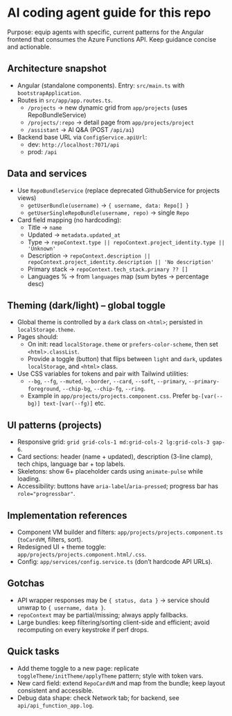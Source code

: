 # AI coding agent guide for this repo

Purpose: equip agents with specific, current patterns for the Angular frontend that consumes the Azure Functions API. Keep guidance concise and actionable.

## Architecture snapshot
- Angular (standalone components). Entry: `src/main.ts` with `bootstrapApplication`.
- Routes in `src/app/app.routes.ts`.
  - `/projects` → new dynamic grid from `app/projects` (uses RepoBundleService)
  - `/projects/:repo` → detail page from `app/projects/project`
  - `/assistant` → AI Q&A (POST `/api/ai`)
- Backend base URL via `ConfigService.apiUrl`:
  - dev: `http://localhost:7071/api`
  - prod: `/api`

## Data and services
- Use `RepoBundleService` (replace deprecated GithubService for projects views)
  - `getUserBundle(username)` → `{ username, data: Repo[] }`
  - `getUserSingleRepoBundle(username, repo)` → single `Repo`
- Card field mapping (no hardcoding):
  - Title → `name`
  - Updated → `metadata.updated_at`
  - Type → `repoContext.type || repoContext.project_identity.type || 'Unknown'`
  - Description → `repoContext.description || repoContext.project_identity.description || 'No description'`
  - Primary stack → `repoContext.tech_stack.primary ?? []`
  - Languages % → from `languages` map (sum bytes → percentage desc)

## Theming (dark/light) – global toggle
- Global theme is controlled by a `dark` class on `<html>`; persisted in `localStorage.theme`.
- Pages should:
  - On init: read `localStorage.theme` or `prefers-color-scheme`, then set `<html>.classList`.
  - Provide a toggle (button) that flips between `light` and `dark`, updates `localStorage`, and `<html>` class.
- Use CSS variables for tokens and pair with Tailwind utilities:
  - `--bg`, `--fg`, `--muted`, `--border`, `--card`, `--soft`, `--primary`, `--primary-foreground`, `--chip-bg`, `--chip-fg`, `--ring`.
  - Example in `app/projects/projects.component.css`. Prefer `bg-[var(--bg)] text-[var(--fg)]` etc.

## UI patterns (projects)
- Responsive grid: `grid grid-cols-1 md:grid-cols-2 lg:grid-cols-3 gap-6`.
- Card sections: header (name + updated), description (3-line clamp), tech chips, language bar + top labels.
- Skeletons: show 6+ placeholder cards using `animate-pulse` while loading.
- Accessibility: buttons have `aria-label`/`aria-pressed`; progress bar has `role="progressbar"`.

## Implementation references
- Component VM builder and filters: `app/projects/projects.component.ts` (`toCardVM`, filters, sort).
- Redesigned UI + theme toggle: `app/projects/projects.component.html/.css`.
- Config: `app/services/config.service.ts` (don’t hardcode API URLs).

## Gotchas
- API wrapper responses may be `{ status, data }` → service should unwrap to `{ username, data }`.
- `repoContext` may be partial/missing; always apply fallbacks.
- Large bundles: keep filtering/sorting client-side and efficient; avoid recomputing on every keystroke if perf drops.

## Quick tasks
- Add theme toggle to a new page: replicate `toggleTheme/initTheme/applyTheme` pattern; style with token vars.
- New card field: extend `RepoCardVM` and map from the bundle; keep layout consistent and accessible.
- Debug data shape: check Network tab; for backend, see `api/api_function_app.log`.
